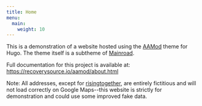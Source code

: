```yaml
---
title: Home
menu:
  main:
    weight: 10
---
```


This is a demonstration of a website hosted using the [AAMod](https://github.com/recoverysource/aamod)
theme for Hugo. The theme itself is a subtheme of [Mainroad](https://mainroad-demo.netlify.app/).

Full documentation for this project is available at: https://recoverysource.io/aamod/about.html

Note: All addresses, except for [risingtogether](http://localhost:1313/meetings/risingtogether/),
are entirely fictitious and will not load correctly on Google Maps--this website is strictly for
demonstration and could use some improved fake data.
